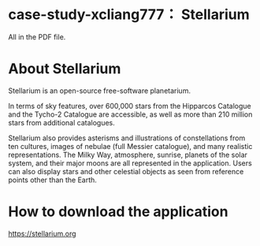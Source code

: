 # case-study-xcliang777： Stellarium

All in the PDF file.

# About Stellarium
Stellarium is an open-source free-software planetarium.

In terms of sky features, over 600,000 stars from the Hipparcos Catalogue and the Tycho-2 Catalogue are accessible, as well as more than 210 million stars from additional catalogues.

Stellarium also provides asterisms and illustrations of constellations from ten cultures, images of nebulae (full Messier catalogue), and many realistic representations. The Milky Way, atmosphere, sunrise, planets of the solar system, and their major moons are all represented in the application. Users can also display stars and other celestial objects as seen from reference points other than the Earth.

# How to download the application
https://stellarium.org
